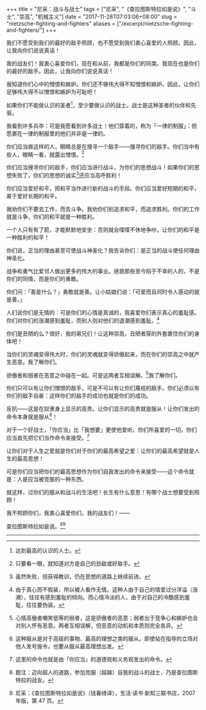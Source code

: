 +++
title = "尼采：战斗与战士"
tags = ["尼采", "《查拉图斯特拉如是说》", "斗士", "崇高", "机械主义"]
date = "2017-11-28T07:03:06+08:00"
slug = "nietzsche-fighting-and-fighters"
aliases = ["/excerpt/nietzsche-fighting-and-fighters/"]
+++

我们不愿受到我们的最好的敌手照顾，也不愿受到我们衷心喜爱的人照顾。因此，让我向你们说说真话！

我的战友们！我衷心喜爱你们，现在和从前，我都是你们的同类。我现在也是你们的最好的敌手。因此，让我向你们说说真话！

我知道你们心中的憎恨和嫉妒。你们还不够伟大得不知憎恨和嫉妒。因此，让你们足够伟大得不以憎恨和嫉妒为可耻吧！

如果你们不能做认识的圣者[^1]，至少要做认识的战士。战士是这种圣者的伙伴和先驱。

我看到许多兵卒：可是我愿看到许多战士！他们穿着的，称为「一律的制服」：但愿裹在一律的制服里的他们并非是一律的。

你们应当做这样的人，眼睛总是在搜寻一个敌手——搜寻你们的敌手。你们当中有些人，眼睛一看，就露出憎恨。[^2]

你们应当搜寻你们的敌手，你们应当进行战斗，为你们的思想战斗！如果你们的思想失败了，你们的思想的诚实[^3]还应当高呼胜利！

你们应当爱好和平，把和平当作进行新的战斗的手段。你们应当爱好短期的和平，甚于爱好长期的和平。

我劝你们不要去工作，而去斗争。我劝你们别追求和平，而追求胜利。你们的工作就是斗争，你们的和平就是一种胜利。

一个人只有有了箭，才能默默地安坐：否则就会喋喋不休地争吵。让你们的和平是一种胜利的和平！

你们说，正当的理由甚至可使战斗神圣化？我告诉你们：是正当的战斗使任何理由神圣化。

战争和勇气比爱邻人做出更多的伟大的事业。拯救那些至今陷于不幸的人的，不是你们的同情，而是你们的勇敢。

你们问：「善是什么？」勇敢就是善。让小姑娘们说：「可爱而且同时令人感动的就是善。」

人们说你们是无情的：可是你们的心情是真诚的，我喜爱你们表示真心的羞耻感。你们对你们的涨潮感到羞耻，而别人则对他们的退潮感到羞耻。[^4]

你们是丑陋的么？很好，我的弟兄们！让这种崇高，丑陋者穿的外套裹住你们的身体吧！

当你们的灵魂变得伟大时，你们的灵魂就变得骄傲起来，而在你们的崇高之中就产生恶意。我了解你们。

骄傲者和弱者在恶意之中碰在一起。可是这两者互相误解。[^5]我了解你们。

你们只可以有让你们憎恨的敌手，可是不可以有让你们蔑视的敌手。你们必须以有你们的敌手自豪：这样你们的敌手的成功也就是你们的成功。

反抗——这是在奴隶身上显示的高贵。让你们显示的高贵就是服从！让你们发出的命令本身就是服从[^6]！

对于一个好战士，「你应当」比「我想要」更使他爱听。你们所喜爱的一切，你们应当首先把它们当作命令来接受。[^7]

让你们对于人生之爱就是你们对于你们的最高希望之爱：让你们的最高希望就是人生的最高思想！

可是你们应当把你们的最高思想作为你们自我发出的命令来接受——这个命令就是：人是应当被克服的一种东西。

就这样，过你们的服从和战斗的生活吧！长生有什么意思！有哪个战士想要受到照顾！

我不照顾你们，我衷心喜爱你们，我的战友们！——

查拉图斯特拉如是说。[^8][^9]

---

[^1]: 达到最高的认识的人士。
[^2]: 只要看一眼，就知道对方是自己的劲敌或好敌手。
[^3]: 虽然失败，但获得教训，仍在思想的道路上继续前进。
[^4]: 由于真心而不假装，所以被人看作无情。这种人由于自己的情爱过分洋溢（涨潮），往往有感到羞耻的倾向。而心情冷淡的人，由于对自己的冷酷感到羞耻，往往要伪装。
[^5]: 心情高傲者嘲笑低等的弱者，这是骄傲者的恶意；弱者出于竞争心和嫉妒也会对别人怀有恶意。两者互相误解，但恶意的动机和本质则完全各异。
[^6]: 这种服从是对于高级的事物、最高的理想之类的服从。即使站在指导的立场对他人发号施令，也要从服从最高理想出发。
[^7]: 这里的命令也就是由「你应当」的道德观和义务观发出的命令。
[^8]: 题注：迈向超人的道路，参加克服（超越）自我的战斗的战士，乃是查拉图斯特拉的战友。
[^9]: 尼采：《查拉图斯特拉如是说》（钱春绮译），生活·读书·新知三联书店，2007 年版，第 47 页。
